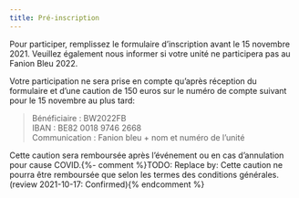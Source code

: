 ```yaml
---
title: Pré-inscription
---
```

Pour participer, remplissez le formulaire d’inscription avant le 15 novembre 2021.
Veuillez également nous informer si votre unité ne participera pas au Fanion Bleu 2022.

Votre participation ne sera prise en compte qu’après réception du formulaire et d’une caution de 150 euros
sur le numéro de compte suivant pour le 15 novembre au plus tard:

> Bénéficiaire : BW2022FB  
> IBAN : BE82 0018 9746 2668  
> Communication : Fanion bleu + nom et numéro de l’unité

Cette caution sera remboursée après l’événement ou en cas d’annulation pour cause COVID.{%- comment %}TODO: Replace by: Cette caution ne pourra être remboursée que selon les termes des conditions générales. (review 2021-10-17: Confirmed){% endcomment %}
